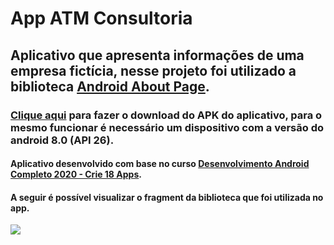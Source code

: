 # App ATM Consultoria
## Aplicativo que apresenta informações de uma empresa fictícia, nesse projeto foi utilizado a biblioteca [Android About Page](https://github.com/medyo/android-about-page "Android About Page").
### [Clique aqui](https://drive.google.com/open?id=1o2lbGqfc-2NPjeIZbbwLv2RWJCe580q9 "APK") para fazer o download do APK do aplicativo, para o mesmo funcionar é necessário um dispositivo com a versão do android 8.0 (API 26).
#### Aplicativo desenvolvido com base no curso [Desenvolvimento Android Completo 2020 - Crie 18 Apps](https://www.udemy.com/course/curso-de-desenvolvimento-android-oreo/ "Desenvolvimento Android Completo 2020 - Crie 18 Apps").
#### A seguir é possível visualizar o fragment da biblioteca que foi utilizada no app.
![](https://i.imgur.com/H8YTUGZl.png)
